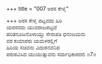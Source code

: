 +++
title = "007 ಅರಸ ಕೇಳೈ"

+++
ಅರಸ ಕೇಳೈ ಪಟ್ಟವದು ಹಿರಿ  
ಯರಸನದು ಯುವರಾಜಪಟ್ಟವೆ  
ಹರಿತನೂಜನೊಳಾಯ್ತು ಸೇನಾಪತಿ ಧನಂಜಯನು   
ವರ ಕುಮಾರರು ಯಮಳರಲ್ಲಿಗೆ   
ಹಿರಿಯ ಸಚಿವನು ವಿದುರನವನಿಪ  
ಪರುಠವಿಸಿದ ಯುಯುತ್ಸುವನು ಸರ್ವಾಧಿಕಾರದಲಿ     ॥7॥